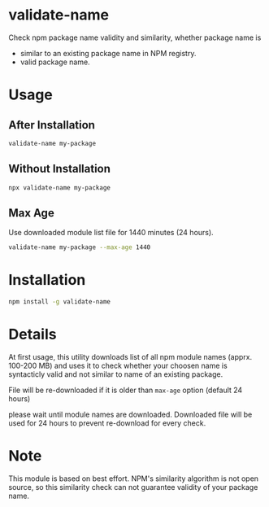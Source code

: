 # validate-name

Check npm package name validity and similarity, whether package name is

- similar to an existing package name in NPM registry.
- valid package name.

# Usage

## After Installation

```sh
validate-name my-package
```

## Without Installation

```sh
npx validate-name my-package
```

## Max Age

Use downloaded module list file for 1440 minutes (24 hours).

```sh
validate-name my-package --max-age 1440
```

# Installation

```sh
npm install -g validate-name
```

# Details

At first usage, this utility downloads list of all npm module names (apprx. 100-200 MB) and uses it to check whether your choosen name is syntacticly valid and not similar to name of an existing package.

File will be re-downloaded if it is older than `max-age` option (default 24 hours)

please wait until module names are downloaded. Downloaded file will be used for 24 hours to prevent re-download for every check.

# Note

This module is based on best effort. NPM's similarity algorithm is not open source, so this similarity check can not guarantee validity of your package name.
